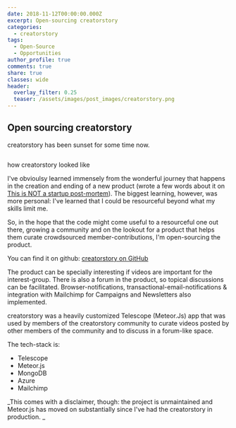 ```yaml
---
date: 2018-11-12T00:00:00.000Z
excerpt: Open-sourcing creatorstory
categories:
  - creatorstory
tags:
  - Open-Source
  - Opportunities
author_profile: true
comments: true
share: true
classes: wide
header:
  overlay_filter: 0.25
  teaser: /assets/images/post_images/creatorstory.png
---
```

## Open sourcing creatorstory

creatorstory has been sunset for some time now. 

<p><img src="{{site.baseurl}}/assets/images/post_images/creatorstory.png" alt="" class="align-center" /></p>
<figcaption>how creatorstory looked like</figcaption>

I've obvioulsy learned immensely from the wonderful journey that happens in the creation and ending of a new product (wrote a few words about it on [This is NOT a startup post-mortem](https://www.eskinasy.com/hen/not-startup-post-mortem/ "NOT a startup post-mortem")). The biggest learning, however, was more personal: I've learned that I could be resourceful beyond what my skills limit me.

So, in the hope that the code might come useful to a resourceful one out there, growing a community and on the lookout for a product that helps them curate crowdsourced member-contributions, I'm open-sourcing the product. 

You can find it on github: [creatorstory on GitHub](https://github.com/creatorstory/creatorstory-app "creatorstory open source")

The product can be specially interesting if videos are important for the interest-group. There is also a forum in the product, so topical discussions can be facilitated. Browser-notifications, transactional-email-notifications & integration with Mailchimp for Campaigns and Newsletters also implemented.

creatorstory was a heavily customized Telescope (Meteor.Js) app that was used by members of the creatorstory community to curate videos posted by other members of the community and to discuss in a forum-like space.

The tech-stack is:

* Telescope
* Meteor.js
* MongoDB
* Azure
* Mailchimp

<p class="notice">
  _This comes with a disclaimer, though: the project is unmaintained and Meteor.js has moved on substantially since I've had the creatorstory in production. 
_
</p>

